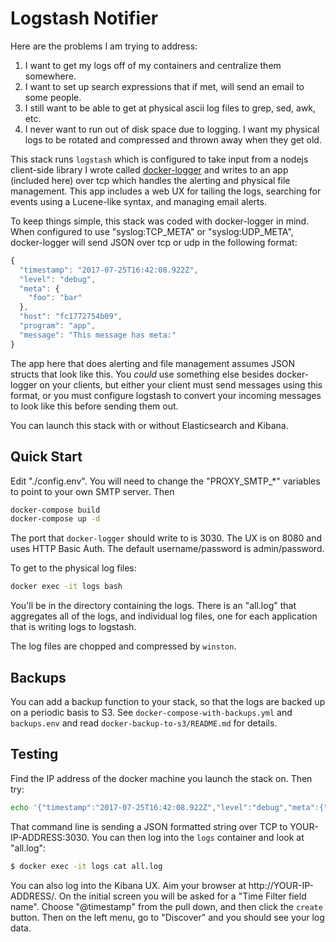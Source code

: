# Logstash Notifier

Here are the problems I am trying to address:

1. I want to get my logs off of my containers and centralize them somewhere.
2. I want to set up search expressions that if met, will send an email to some people.
3. I still want to be able to get at physical ascii log files to grep, sed, awk, etc.
4. I never want to run out of disk space due to logging.  I want my physical logs to be rotated and compressed and thrown away when they get old.

This stack runs `logstash` which is configured to take input from a nodejs client-side library I wrote called
[docker-logger](https://github.com/peebles/docker-logger) and writes to an app (included here) over tcp which handles the alerting and physical
file management.  This app includes a web UX for tailing the logs, searching for events using a Lucene-like syntax, and managing email alerts.

To keep things simple, this stack was coded with docker-logger in mind.  When configured to use "syslog:TCP_META" or "syslog:UDP_META", docker-logger
will send JSON over tcp or udp in the following format:

```javascript
{
  "timestamp": "2017-07-25T16:42:08.922Z",
  "level": "debug",
  "meta": {
    "foo": "bar"
  },
  "host": "fc1772754b09",
  "program": "app",
  "message": "This message has meta:"
}
```

The app here that does alerting and file management assumes JSON structs that look like this.  You *could* use something else besides
docker-logger on your clients, but either your client must send messages using this format, or you must configure logstash to convert your
incoming messages to look like this before sending them out.

You can launch this stack with or without Elasticsearch and Kibana.

## Quick Start

Edit "./config.env".  You will need to change the "PROXY_SMTP_*" variables to point to your own SMTP server.  Then

```bash
docker-compose build
docker-compose up -d
```

The port that `docker-logger` should write to is 3030.  The UX is on 8080 and uses HTTP Basic Auth.  The default username/password is admin/password.

To get to the physical log files:

```bash
docker exec -it logs bash
```

You'll be in the directory containing the logs.  There is an "all.log" that aggregates all of the logs, and individual log files, one for each
application that is writing logs to logstash.

The log files are chopped and compressed by `winston`.

## Backups

You can add a backup function to your stack, so that the logs are backed up on a periodic basis to S3.  See `docker-compose-with-backups.yml`
and `backups.env` and read `docker-backup-to-s3/README.md` for details.

## Testing

Find the IP address of the docker machine you launch the stack on.  Then try:

```bash
echo '{"timestamp":"2017-07-25T16:42:08.922Z","level":"debug","meta":{"foo":"bar"},"host":"fc1772754b09","program":"app","message":"This message has meta:"}' | nc YOUR-IP-ADDRESS 3030 
```

That command line is sending a JSON formatted string over TCP to YOUR-IP-ADDRESS:3030.  You can then log into the `logs` container and look at "all.log":

```bash
$ docker exec -it logs cat all.log
```

You can also log into the Kibana UX.  Aim your browser at http://YOUR-IP-ADDRESS/.  On the initial screen you will be asked for a "Time Filter field name".  Choose "@timestamp"
from the pull down, and then click the `create` button.  Then on the left menu, go to "Discover" and you should see your log data.
